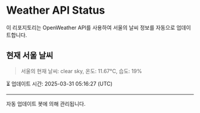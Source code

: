 
# Weather API Status

이 리포지토리는 OpenWeather API를 사용하여 서울의 날씨 정보를 자동으로 업데이트합니다.

## 현재 서울 날씨
> 서울의 현재 날씨: clear sky, 온도: 11.67°C, 습도: 19%

⏳ 업데이트 시간: 2025-03-31 05:16:27 (UTC)

---
자동 업데이트 봇에 의해 관리됩니다.
